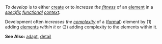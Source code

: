 *To develop* is to either [create](https://github.com/gcassel/Modular-Organization-Terminology/blob/master/terms/creation.md) or to *increase the [fitness](https://github.com/gcassel/Modular-Organization-Terminology/blob/master/terms/fitness.md)* of an [element](https://github.com/gcassel/Modular-Organization-Terminology/blob/master/terms/element.md) in a *[specific](https://github.com/gcassel/Modular-Organization-Terminology/blob/master/terms/specific.md) [functional](https://github.com/gcassel/Modular-Organization-Terminology/blob/master/terms/function.md) [context](https://github.com/gcassel/Modular-Organization-Terminology/blob/master/terms/context.md)*.

Development often *increases the [complexity](https://github.com/gcassel/Modular-Organization-Terminology/blob/master/terms/complexity.md)* of a ([formal](https://github.com/gcassel/Modular-Organization-Terminology/blob/master/terms/form.md)) element by (1) adding [elements](https://github.com/gcassel/Modular-Organization-Terminology/blob/master/terms/element.md) *within it* or (2) adding complexity to the elements within it.

**See Also:** [adapt](https://github.com/gcassel/Modular-Organization-Terminology/blob/master/terms/adapt.md), [detail](https://github.com/gcassel/Modular-Organization-Terminology/blob/master/terms/detail.md)
